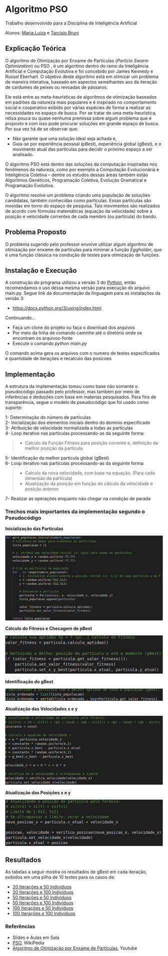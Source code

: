 # Algoritmo PSO 

Trabalho desenvolvido para a Disciplina de Inteligência Artificial

Alunos: [Maria Luiza](https://github.com/malufreitas) e [Tarcísio Bruni](https://github.com/tarcisiobruni)

## Explicação Teórica

O algoritmo de Otimização por Enxame de Partículas (*Particle Swarm Optimization*) ou PSO , é um algoritmo dentro do ramo da Inteligência Artificial e Computação Evolutiva e foi concebido por James Kennedy e Russel Eberhart. O objetivo deste algoritmo está em otimizar um problema de maneira interativa, baseado em aspectos semelhantes aos da iteração de cardumes de peixes ou revoadas de pássaros.

Ele está entre as meta-heurísticas de algoritmos de otimização baseados em padrões da natureza mais populares e é inspirado no comportamento social e cooperativo exibido por várias espécies de forma a realizar as necessidades no espaço de busca. Por se tratar de uma meta-heurística, reliza pouca ou quase nenhuma premissa sobre algum problema que é proposto e com isso pode procurar soluções em grande espaço de busca. Por sua vez há de se observar que:

- Não garante que uma solução ideal seja achada e,
- Guia-se por experiência pessoal (pBest), experiência global (gBest), e o movimento atual das particulas  para decidir o próximo espaço a ser analisado.

O algoritmo PSO está dentro das soluções da computação inspiradas nos fenômenos da natureza, como por exemplo a Computação Evolucionária e Inteligência Coletiva – dentre os estudos dessas áreas também estão Algoritmos Genéticos, Programação Coletiva, Evolução Gramatical e Programação Evolutiva.

O algoritmo resolve um problema criando uma população de soluções candidatas, também conhecidas como partículas. Essas partículas são movidas em torno do espaço de pesquisa. Tais movimentos são realizados de acordo com fórmulas matemáticas (equação da velocidade) sobre a posição e velocidade correntes de cada membro (ou partícula) do bando.

## Problema Proposto

O problema sugerido pelo professor envolve utilizar algum algoritmo de otimização por enxame de partículas para minimar a função *Eggholder*, que é uma função clássica na condução de testes para otimização de funções.

## Instalação e Execução

A construção do programa utilizou a versão 3 do [Python](https://www.python.org/), então recomendamos o uso dessa mesma versão para execução do arquivo main.py. Segue link da documentação da linguagem para as instalações da versão 3:
- https://docs.python.org/3/using/index.html

Continuando...

- Faça um clone do projeto ou faça o download dos arquivos
- Por meio da linha de comando caminhe até o diretório onde se encontram os arquivos-fonte
- Execute o comando *python main.py*

O comando acima gera os arquivos com o numero de testes especificados e quantidade de iterações e recalculo das posicoes

## Implementação

A estrutura da implementação tomou como base não somente o pseudocódigo passado pelo professor, mas também por meio de inferências e deduções com base em materias pesquisados. Para fins de transparência, segue o modelo de pseudocódigo que foi usado como suporte:

1- Determinação do número de partículas <br>
2- Inicialização dos elementos iniciais dentro do domínio especificado <br>
3- Atribuição de velocidade normalizada a todas as partículas <br>
4- Loop iterativo nas partículas processando-as da seguinte forma: <br>
>- Calculo da Função Fitness para posição corrente e, definição da melhor posição da partícula

5- Identificação da melhor partícula global (gBest) <br>
6- Loop iterativo nas partículas processando-as da seguinte forma: <br>
>- Calculo da nova velocidade, com base na equação. (Para cada dimensão da partícula)
>- Atualização da posição em função do cálculo da velocidade e posição anterior

7- Realizar as operações enquanto não chegar na condição de parada

### Trechos mais importantes da implementação segundo o Pseudocódigo

**Inicialização das Partículas**

<p align="center">
  <img  src="https://github.com/malufreitas/optimizacao-por-enxame-de-particulas/blob/master/images/gera_populacao_inicial.png">
</p>

**Cálculo do Fitness e Checagem de pBest**

<p align="center">
  <img  src="https://github.com/malufreitas/optimizacao-por-enxame-de-particulas/blob/master/images/calculo_checagem_fitness.png">
</p>

**Identificação do gBest**

<p align="center">
  <img  src="https://github.com/malufreitas/optimizacao-por-enxame-de-particulas/blob/master/images/identifica_gbest.png">
</p>

**Atualização das Velocidades x e y**

<p align="center">
  <img  src="https://github.com/malufreitas/optimizacao-por-enxame-de-particulas/blob/master/images/calculo_validacao_velocidade.png">
</p>

**Atualização das Posições x e y**

<p align="center">
  <img  src="https://github.com/malufreitas/optimizacao-por-enxame-de-particulas/blob/master/images/calculo_checagem_posicao.png">
</p>

## Resultados

As tabelas a seguir mostra os resultados de gBest em cada iteração, exibidos em uma pilha de 10 testes para os casos de:

- [20 Iterações e 50 Indivíduos]()
- [20 Iterações e 100 Indivíduos]()
- [50 Iterações e 50 Indivíduos]()
- [50 Iterações e 100 Indivíduos]()
- [100 Iterações e 50 Indivíduos]()
- [100 Iterações e 100 Indivíduos]()

### Referências

- Slides e Aulas em Sala
- [PSO](https://pt.wikipedia.org/wiki/Optimiza%C3%A7%C3%A3o_por_enxame_de_part%C3%ADculas), WikiPédia
- [Algoritmo de Otimização por Enxame de Partículas](https://www.youtube.com/watch?v=xaFbSqhtlTo), Youtube
